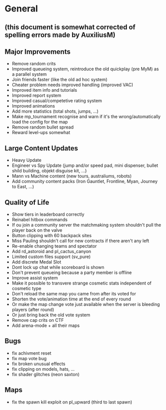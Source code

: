 # General 
## (this document is somewhat corrected of spelling errors made by AuxiliusM)

## Major Improvements
- Remove random crits
- Improved queueing system, reintroduce the old quickplay (pre MyM) as a parallel system
- Join friends faster (like the old ad hoc system)
- Cheater problem needs improved handling (improved VAC)
- Improved item info and tutorials
- Improved report system 
- Improved casual/competetive rating system
- Improved animations
- Add more statistics (total shots, jumps, ...)
- Make mp_tournament recognise and warn if it's the wrong/automatically load the config for the map
- Remove random bullet spread 
- Reward level-ups somewhat

## Large Content Updates
- Heavy Update
- Engineer vs Spy Update (jump and/or speed pad, mini dispenser, bullet shild building, objekt disguise kit, ...)
- Mann vs Machine content (new tours, australiums, robots)
- Add community content packs (Iron Gauntlet, Frontline, Myan, Journey to East, ...)

## Quality of Life
- Show tiers in leaderboard correctly
- Reinabel hitbox commands
- If ou join a community server the matchmaking system shouldn't pull the player back on the valve
- Button clipping with 60 backpack sites
- Miss Pauling shouldn't call for new contracts if there aren't any left
- Re-enable changing teams and spectator
- Add rd_astoroid and pl_cactus_canyon
- Limited custom files support (sv_pure)
- Add discrete Medal Slot
- Dont lock up chat while scoreboard is shown
- Don't prevent queueing because a party member is offline
- Improve assist system
- Make it possible to transvere strange cosmetic stats independent of cosmetic type
- Don't reload the same map you came from after its voted for
- Shorten the vote/animation time at the end of every round
- Or make the map change vote just available when the server is bleeding players (after round)
- Or just bring back the old vote system
- Remove cap crits on CTF
- Add arena-mode + all their maps

## Bugs
- fix achivment reset
- fix map vote bug
- fix broken unusual effects
- fix clipping on models, hats, ... 
- fix shader glitches (neon saxton)

## Maps
- fix the spawn kill exploit on pl_upward (third to last spawn)
